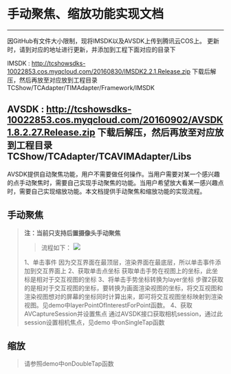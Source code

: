 # 手动聚焦、缩放功能实现文档

------
因GitHub有文件大小限制，现将IMSDK以及AVSDK上传到腾讯云COS上。 更新时，请到对应的地址进行更新，并添加到工程下面对应的目录下

IMSDK : http://tcshowsdks-10022853.cos.myqcloud.com/20160830/IMSDK2.2.1.Release.zip 下载后解压，然后再放至对应放到工程目录 TCShow/TCAdapter/TIMAdapter/Framework/IMSDK

AVSDK : http://tcshowsdks-10022853.cos.myqcloud.com/20160902/AVSDK1.8.2.27.Release.zip 下载后解压，然后再放至对应放到工程目录 TCShow/TCAdapter/TCAVIMAdapter/Libs
------

AVSDK提供自动聚焦功能，用户不需要做任何操作。当用户需要对某一个感兴趣的点手动聚焦时，需要自己实现手动聚焦的功能。当用户希望放大看某一感兴趣点时，需要自己实现缩放功能。本文档提供手动聚焦和缩放功能的实现流程。
## 手动聚焦 ##
> **注：当前只支持后置摄像头手动聚焦**
> > 流程如下：
![](http://img.blog.csdn.net/20160921185424943)
> 
> 1、单击事件
>  因为交互界面在最顶层，渲染界面在最底层，所以单击事件添加到交互界面上
>  2、获取单击点坐标
>  获取单击手势在视图上的坐标，此坐标是相对于交互视图的坐标
>  3、将单击手势坐标转换为layer坐标
>  步骤2获取的是相对于交互视图的坐标，要转换为画面渲染视图的坐标，将交互视图和渲染视图想对的屏幕的坐标同时计算出来，即可将交互视图坐标映射到渲染视图。见demo中layerPointOfInterestForPoint函数。
>  4、获取AVCaptureSession并设置焦点
>  通过AVSDK接口获取相机session，通过此session设置相机焦点，见demo 中onSingleTap函数

## 缩放 ##
> 请参照demo中onDoubleTap函数

